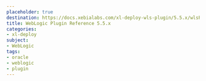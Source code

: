 ```yaml
---
placeholder: true
destination: https://docs.xebialabs.com/xl-deploy-wls-plugin/5.5.x/wlsPluginManual.html
title: WebLogic Plugin Reference 5.5.x
categories:
- xl-deploy
subject:
- WebLogic
tags:
- oracle
- weblogic
- plugin
---
```

